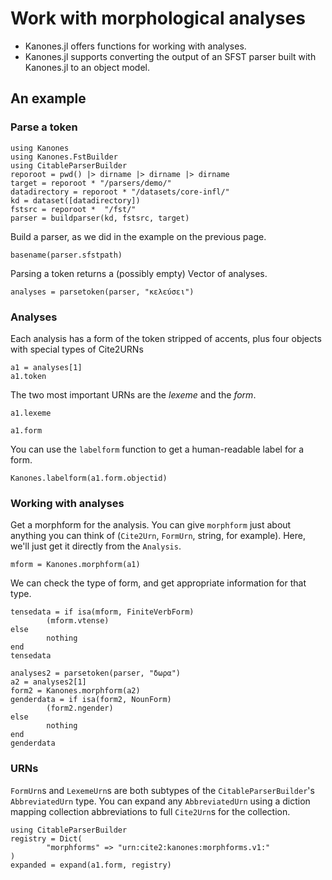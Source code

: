 # Work with morphological analyses


- Kanones.jl offers functions for working with analyses.
- Kanones.jl supports converting the output of an SFST  parser built with Kanones.jl to an object model.  


## An example


### Parse a token

```@setup analysisexample 
using Kanones
using Kanones.FstBuilder
using CitableParserBuilder
reporoot = pwd() |> dirname |> dirname |> dirname
target = reporoot * "/parsers/demo/"
datadirectory = reporoot * "/datasets/core-infl/"
kd = dataset([datadirectory])
fstsrc = reporoot *  "/fst/"
parser = buildparser(kd, fstsrc, target)
```

Build a parser, as we did in the example on the previous page.

```@example analysisexample
basename(parser.sfstpath)
```

Parsing a token returns a (possibly empty) Vector of analyses.

```@example analysisexample
analyses = parsetoken(parser, "κελεύσει")
```



### Analyses

Each analysis has a form of the token stripped of accents, plus four objects with special types of Cite2URNs

```@example analysisexample  
a1 = analyses[1]
a1.token
```

The two most important URNs are the *lexeme* and the *form*.

```@example analysisexample
a1.lexeme
```

```@example analysisexample
a1.form
```

You can use the `labelform` function to get a human-readable label for a form.


```@example analysisexample
Kanones.labelform(a1.form.objectid)
```

### Working with analyses

Get a morphform for the analysis.  You can give `morphform` just about anything you can think of (`Cite2Urn`, `FormUrn`, string, for example).  Here, we'll just get it directly from the `Analysis`.



```@example analysisexample
mform = Kanones.morphform(a1)
```


We can check the type of form, and get appropriate information for that type.

```@example analysisexample
tensedata = if isa(mform, FiniteVerbForm)
        (mform.vtense)
else
        nothing
end
tensedata
```
```@example analysisexample
analyses2 = parsetoken(parser, "δωρα")
a2 = analyses2[1]
form2 = Kanones.morphform(a2)
genderdata = if isa(form2, NounForm)
        (form2.ngender)
else
        nothing
end
genderdata
```

### URNs

`FormUrn`s and `LexemeUrn`s are both subtypes of the `CitableParserBuilder`'s `AbbreviatedUrn` type.
You can expand any `AbbreviatedUrn` using a diction mapping collection abbreviations to full `Cite2Urn`s for the collection.

```@example analysisexample
using CitableParserBuilder
registry = Dict(
        "morphforms" => "urn:cite2:kanones:morphforms.v1:"
)
expanded = expand(a1.form, registry)
```


 